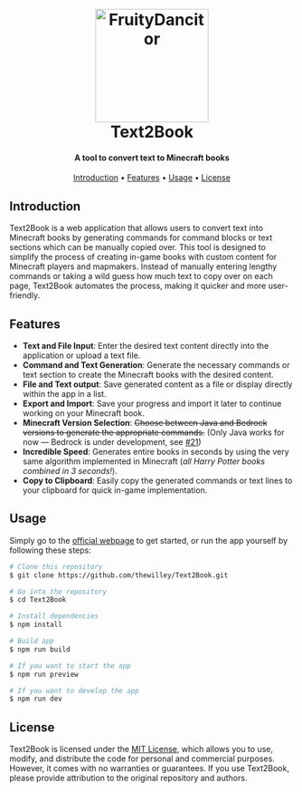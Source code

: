 <h1 align="center">
  <br>
  <a href="https://thewilley.github.io/FruityDancitor/"><img src="text2book.png" alt="FruityDancitor" width="200"></a>
  <br>
  Text2Book
  <br>
</h1>

<h4 align="center"> A tool to convert text to Minecraft books </h4>

<p align="center">
  <a href="#introduction">Introduction</a> •
  <a href="#features">Features</a> •
  <a href="#usage">Usage</a> •
  <a href="#license">License</a>
</p>

## Introduction

Text2Book is a web application that allows users to convert text into Minecraft books by generating commands for command
blocks or text sections which can be manually copied over. This tool is designed to simplify the process of creating
in-game books with custom content for Minecraft players and mapmakers. Instead of manually entering lengthy commands or
taking a wild guess how much text to copy over on each page, Text2Book automates the process, making it quicker and more
user-friendly.

## Features

- **Text and File Input**: Enter the desired text content directly into the application or upload a text file.
- **Command and Text Generation**: Generate the necessary commands or text section to create the Minecraft books with the desired content.
- **File and Text output**: Save generated content as a file or display directly within the app in a list.
- **Export and Import**: Save your progress and import it later to continue working on your Minecraft book.
- **Minecraft Version Selection**: ~~Choose between Java and Bedrock versions to generate the appropriate commands.~~ (Only Java works for now — Bedrock is under development, see [#21](https://github.com/TheWilley/Text2Book/issues/21))
- **Incredible Speed**: Generates entire books in seconds by using the very same algorithm implemented in Minecraft (_all Harry Potter books combined in 3 seconds!_).
- **Copy to Clipboard**: Easily copy the generated commands or text lines to your clipboard for quick in-game implementation.

## Usage

Simply go to the [official webpage](https://thewilley.github.io/Text2Book/) to get started, or run the app yourself by following these steps:

```bash
# Clone this repository
$ git clone https://github.com/thewilley/Text2Book.git

# Go into the repository
$ cd Text2Book

# Install dependencies
$ npm install

# Build app
$ npm run build

# If you want to start the app
$ npm run preview

# If you want to develop the app
$ npm run dev
```

## License

Text2Book is licensed under the [MIT License](LICENSE), which allows you to use, modify, and distribute the code for
personal and commercial purposes. However, it comes with no warranties or guarantees. If you use Text2Book, please
provide attribution to the original repository and authors.
